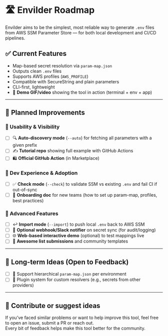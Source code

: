 # 🛣️ Envilder Roadmap

Envilder aims to be the simplest, most reliable way to generate `.env` files from AWS SSM Parameter Store
— for both local development and CI/CD pipelines.

## ✅ Current Features

- Map-based secret resolution via `param-map.json`
- Outputs clean `.env` files
- Supports AWS profiles (`AWS_PROFILE`)
- Compatible with SecureString and plain parameters
- CLI-first, lightweight
- 📸 **Demo GIF/video** showing the tool in action (terminal + env + app)

---

## 🚧 Planned Improvements

### 🔹 Usability & Visibility

- [ ] 🔍 **Auto-discovery mode** (`--auto`) for fetching all parameters with a given prefix
- [ ] ✍️ **Tutorial repo** showing full example with GitHub Actions
- [ ] 🛍️ **Official GitHub Action** (in Marketplace)

### 🔹 Dev Experience & Adoption

- [ ] ✅ **Check mode** (`--check`) to validate SSM vs existing `.env` and fail CI if out-of-sync
- [ ] 📝 **Onboarding doc** for new teams (how to set up param-map, profiles, best practices)

### 🔹 Advanced Features

- [ ] ↩️ **Import mode** (`--import`) to push local `.env` back to AWS SSM
- [ ] 🔔 **Optional webhook/Slack notifier** on secret sync (for audit/logging)
- [ ] 🌐 **Web-based interactive demo** (optional) to test mappings live
- [ ] 🧠 **Awesome list submissions** and community templates

---

## 🧪 Long-term Ideas (Open to Feedback)

- [ ] 📁 Support hierarchical `param-map.json` per environment
- [ ] 🧬 Plugin system for custom resolvers (e.g., secrets from other providers)

---

## 🙌 Contribute or suggest ideas

If you’ve faced similar problems or want to help improve this tool, feel free to open an issue, submit a PR
or reach out.  
Every bit of feedback helps make this tool better for the community.
